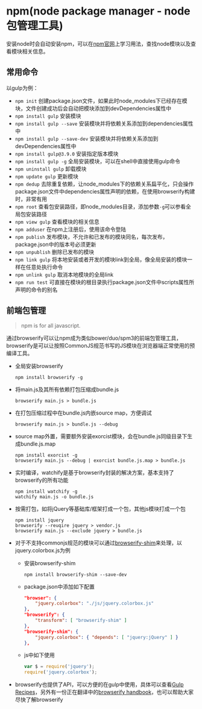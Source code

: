 # npm(node package manager - node包管理工具)

安装node时会自动安装npm，可以在[npm官网](https://www.npmjs.com/)上学习用法，查找node模块以及查看模块相关信息。

## 常用命令

以gulp为例：

* `npm init` 创建package.json文件，如果此时node_modules下已经存在模块，文件创建成功后会自动把模块添加到devDependencies属性中
* `npm install gulp` 安装模块
* `npm install gulp --save` 安装模块并将依赖关系添加到dependencies属性中
* `npm install gulp --save-dev` 安装模块并将依赖关系添加到devDependencies属性中
* `npm install gulp@3.9.0` 安装指定版本模块
* `npm install gulp -g` 全局安装模块，可以在shell中直接使用gulp命令
* `npm uninstall gulp` 卸载模块
* `npm update gulp` 更新模块
* `npm dedup` 去除重复依赖，让node_modules下的依赖关系扁平化，只会操作package.json文件中dependencies属性声明的依赖，在使用browserify构建时，非常有用
* `npm root` 查看包安装路径，即node_modules目录，添加参数`-g`可以参看全局包安装路径
* `npm view gulp` 查看模块的相关信息
* `npm adduser` 在npm上注册后，使用该命令登陆
* `npm publish` 发布模块，不允许和已发布的模块同名，每次发布，package.json中的版本号必须更新
* `npm unpublish` 删除已发布的模块
* `npm link gulp` 将本地安装或者开发的模块link到全局，像全局安装的模块一样在任意处执行命令
* `npm unlink gulp` 取消本地模块的全局link
* `npm run test` 可直接在模块的根目录执行package.json文件中scripts属性所声明的命令的别名

## 前端包管理

> npm is for all javascript.

通过browserify可以让npm成为类似bower/duo/spm3的前端包管理工具，browserify是可以让按照CommonJS规范书写的JS模块在浏览器端正常使用的预编译工具。

* 全局安装browserify

	```
	npm install browserify -g 
	```
* 将main.js及其所有依赖打包压缩成bundle.js

	```
	browserify main.js > bundle.js
	``` 
* 在打包压缩过程中在bundle.js内嵌source map，方便调试

	```
	browserify main.js > bundle.js --debug
	``` 
* source map外置，需要额外安装exorcist模块，会在bundle.js同级目录下生成bundle.js.map<br />

	```
	npm install exorcist -g
	browserify main.js --debug | exorcist bundle.js.map > bundle.js
	```
* 实时编译，watchify是基于browserify封装的解决方案，基本支持了browserify的所有功能<br />

	```
	npm install watchify -g
	watchify main.js -o bundle.js
	```
* 按需打包，如将jQuery等基础库/框架打成一个包，其他js模块打成一个包
	
	```
	npm install jquery
	browserify --reuqire jquery > vendor.js
	browserify main.js --exclude jquery > bundle.js
	```
* 对于不支持commonjs规范的模块可以通过[browserify-shim](https://github.com/thlorenz/browserify-shim)来处理，以jquery.colorbox.js为例
	* 安装browserify-shim

    	```
        npm install browserify-shim --save-dev	
    	```
	
	* package.json中添加如下配置
	
        ```json
        "browser": {
            "jquery.colorbox": "./js/jquery.colorbox.js"
        },
        "browserify": {
            "transform": [ "browserify-shim" ]
        },
        "browserify-shim": {
            "jquery.colorbox": { "depends": [ "jquery:jQuery" ] }
        },
    	 ```
    
    * js中如下使用
    
    	```javascript
    	var $ = require('jquery');
    	require('jquery.colorbox');
    	```
* browserify也提供了API，可以方便的在gulp中使用，具体可以查看[Gulp Recipes](https://github.com/gulpjs/gulp/tree/master/docs/recipes)，另外有一份正在翻译中的[browserify handbook](https://github.com/magicdawn/browserify-handbook)，也可以帮助大家尽快了解browserify
	
